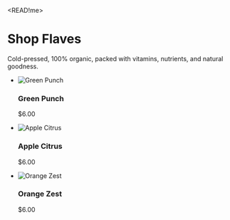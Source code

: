 <!DOCTYPE html>
<READ!me></READ>
<html lang="en">
<head>
  <meta charset="UTF-8">
  <meta name="viewport" content="width=device-width, initial-scale=1.0">
  <title>Shop Flaves</title>
</head>
<body>
    <div class="container">
        <h1>Shop Flaves</h1>
        <p>Cold-pressed, 100% organic, packed with vitamins, nutrients, and natural goodness.</p>
            <ul>
                <li>
                    <img src="http://" alt="Green Punch">
                    <h3>Green Punch</h3>
                    <p>$6.00</p>
                </li>
                <li> 
                    <img src="http://" alt="Apple Citrus">
                    <h3>Apple Citrus</h3>
                    <p>$6.00</p>
                </li>
                <li> 
                    <img src="http://" alt="Orange Zest">
                    <h3>Orange Zest</h3>
                    <p>$6.00</p>
                </li>
            </ul>
    </div>
</body>
</html>
